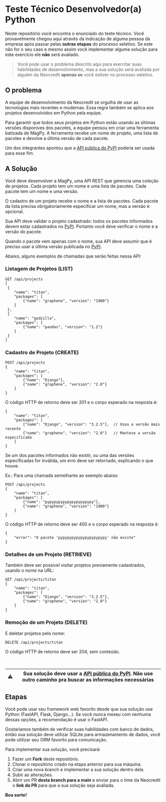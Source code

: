 # Teste Técnico Desenvolvedor(a) Python

Neste repositório você encontra o enunciado do teste técnico.
Você provavelmente chegou aqui através da indicação de alguma pessoa da empresa após passar pelas **outras etapas**
do processo seletivo. Se este não for o seu caso e mesmo assim você implementar
alguma solução para este exercício ele **não** será avaliado.

> Você _pode_ usar o problema descrito aqui para exercitar suas habilidades de
> desenvolvimento, mas a sua solução será avaliada por alguém da Neocredit
> **apenas se** você estiver no processo seletivo.

## O problema

A equipe de desenvolvimento da Neocredit se orgulha de 
usar as tecnologias mais recentes e modernas. Essa regra também se aplica aos
projetos desenvolvidos em Python pela equipe.

Para garantir que todos seus projetos em Python estão usando as últimas versões
disponíves dos pacotes, a equipe pensou em criar uma ferramenta batizada de 
MagPy. A ferramenta recebe um nome de projeto, uma lista de pacotes e devolve a 
última versão de cada pacote.

Um dos integrantes apontou que a 
[API pública do PyPI](https://warehouse.readthedocs.io/api-reference/json.html)
poderia ser usada para esse fim.

## A Solução

Você deve desenvolver a MagPy, uma API REST que gerencia uma coleção de 
projetos. Cada projeto tem um nome e uma lista de pacotes. Cada pacote tem um 
nome e uma versão.

O cadastro de um projeto recebe o nome e a lista de pacotes. Cada pacote da 
lista precisa obrigatoriamente especificar um nome, mas a versão é opcional.

Sua API deve validar o projeto cadastrado: todos os pacotes informados devem
estar cadastrados no [PyPI](https://pypi.org/). Portanto você deve verificar o
nome e a versão do pacote.

Quando o pacote vem apenas com o nome, sua API deve assumir que é preciso usar
a última versão publicada no [PyPI](https://pypi.org/).

Abaixo, alguns exemplos de chamadas que serão feitas nessa API:

### Listagem de Projetos (LIST)
```
GET /api/projects
[
 {
    "name": "titan",
    "packages": [
        {"name": "graphene", "version": "1900"}
    ]
 },
 {
    "name": "godzilla",
    "packages": [
        {"name": "pandas", "version": "1.2"}
    ]
 }
]
```

### Cadastro de Projeto (CREATE)
```
POST /api/projects
{
    "name": "titan",
    "packages": [
        {"name": "Django"},
        {"name": "graphene", "version": "2.0"}
    ]
}
```
O código HTTP de retorno deve ser 201 e o corpo esperado na resposta é:
```
{
    "name": "titan",
    "packages": [
        {"name": "Django", "version": "3.2.5"},  // Usou a versão mais recente
        {"name": "graphene", "version": "2.0"}   // Manteve a versão especificada
    ]
}
```

Se um dos pacotes informados não existir, ou uma das versões especificadas for
inválida, um erro deve ser retornado, explicando o que houve.

Ex.: Para uma chamada semelhante ao exemplo abaixo:
```
POST /api/projects
{
    "name": "titan",
    "packages": [
        {"name": "pypypypypypypypypypypy"},
        {"name": "graphene", "version": "1900"}
    ]
}
```
O código HTTP de retorno deve ser 400 e o corpo esperado na resposta é:
```
{
    "error": "O pacote 'pypypypypypypypypypypy' não existe"
}
```

### Detalhes de um Projeto (RETRIEVE)
Também deve ser possível visitar projetos previamente cadastrados, usando o
nome na URL:
```
GET /api/projects/titan
{
    "name": "titan",
    "packages": [
        {"name": "Django", "version": "3.2.5"},
        {"name": "graphene", "version": "2.0"}
    ]
}
```

### Remoção de um Projeto (DELETE)
E deletar projetos pelo nome:
```
DELETE /api/projects/titan
```
O código HTTP de retorno deve ser 204, sem conteúdo.

<br/>

| ⚠️ | Sua solução deve usar a [API pública do PyPI](https://warehouse.readthedocs.io/api-reference/json.html). Não use outro caminho pra buscar as informações necessárias |
| --- | --- |


## Etapas

Você pode usar seu framework web favorito desde que sua solução use Python (FastAPI, Flask, Django...). 
Se você nunca mexeu com nenhuma dessas opções, a recomendação é usar o FastAPI.

Gostaríamos também de verificar suas habilidades com banco de dados, então sua solução deve utilizar SQLite para armazenamento de dados, você pode utilizar seu ORM favorito para comunicação.

Para implementar sua solução, você precisará:

1. Fazer um **Fork** deste repositório.
2. Clonar o repositório criado na etapa anterior para sua máquina.
3. Criar uma nova branch e implementar a sua solução dentro dela.
3. Subir as alterações.
4. Abrir um PR **desta branch para a main** e enviar para o time da Neocredit o **link do PR** para que a sua solução seja avaliada.

**Boa sorte!**
